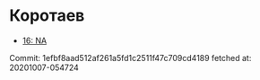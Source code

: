# Коротаев
- [16: NA](16.md)

Commit: 1efbf8aad512af261a5fd1c2511f47c709cd4189
 fetched at: 20201007-054724
